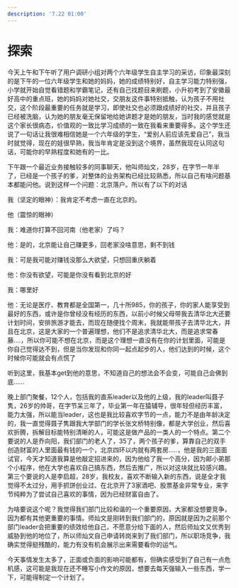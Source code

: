 ```yaml
---
description: '7.22 01:00'
---
```


# 探索

​ 今天上午和下午听了用户调研小组对两个六年级学生自主学习的采访，印象最深刻的是下午的一位六年级学生和她的妈妈，她的成绩特别好，自主学习能力特别强，小学就开始自觉看错题和学霸笔记，还有自己找题目来刷题，小升初考到了安徽最好高中的重点班，她的妈妈对她社交，交朋友这件事特别抵触，认为孩子不用社交，这个阶段最重要的任务就是学习，即使社交也必须跟成绩好的社交，并且孩子已经被洗脑，认为她的朋友毫无保留地给她讲题才是她的朋友，当时我的感觉就是这个家长很病态，价值观的一致比学习成绩的一致在我看来重要得多。这个学生还说了一句话让我很难相信她是一个六年级的学生，“爱别人前应该先爱自己”，我当时就觉得，现在的娃很早熟，我当年肯定是没到这个境界，虽然我现在认同这句话，可能你的早熟程度和她有的一比。

​ 下午跟一个最近业务接触较多的同事聊天，他叫师灿文，28岁，在字节一年半了，已经是一个孩子的爹，对整体的业务架构已经比较熟悉，所以自己有啥问题基本都能问他。说到这样一个问题：北京落户。所以有了以下的对话

我（坚定的眼神）：我肯定不考虑一直在北京的。

他（震惊的眼神）

我：难道你打算不回河南（他老家）了吗？

他：是的，北京能让自己赚更多，回老家没啥意思，剩不到钱

我：可是我可能对赚钱没那么大欲望，只想回重庆躺着

他：你没有欲望，可能是你没有看到北京的好

我：哪里好

他：无论是医疗、教育都是全国第一，几十所985，你的孩子，你的家人能享受到最好的东西，或许是你曾经没有经历的东西，以前小时候父母带我去清华北大还要计划时间，安排旅游才能去，而现在随便找个周末，我就能带孩子去清华北大，并且在北京，这是大家的一个普遍理想，他们不是追求清华北大，而是追求常春藤....，所以你可能不想在北京，而是这个理想一直没有在你的计划里面，可能是你自己觉得达不到，但是当你发现和你同一起点起步的人，他们达到的时候，这个时候你可能就会有点慌了

听到这里，我基本get到他的意思，不知道自己的想法会不会变，可能自己会佛到底......

​ 晚上部门聚餐，12个人，包括我的直系leader以及他的上级，我的leader叫聂子隽，26岁的帅哥，在字节呆三年了，毕业第一年在猿辅导，很年轻但经历丰富，能力太强，所以能当leader，这也是我比较喜欢字节的一点，能力不是由年龄决定的，我一直觉得聂子隽跟我大学部门的学长张文桥特别像，都是大学创业，然后喜欢折腾，拆解目标能特别清晰的人，可能这是做产品的一类人的一个特点。第二个要说的人是乔向阳，我们部门的老人了，35了，两个孩子的爹，算靠自己的双手创造财富的人里面最有钱的一个，北京四环以内就有两套房.....，他是我的三面面试官，今天才知道我算是他敲定招进来的，因为他给了我一个高分，因为邮小弟那个小程序，他在大学也喜欢自己搞东西，然后去推广，所以对这块就比较感兴趣。第三个要说的人是李启超，28岁，我校友，喜欢不断输入新的东西，说是全才我觉得不太过分，用手抓饼创业过、在北京开了3家酒吧、股票基金非常专业，来字节纯粹为了尝试自己喜欢的事情，因为已经财富自由了。

​ 为啥要说这个呢？我觉得我们部门比较和谐的一个重要原因，大家都没想要竞争，因为都有其他更重要的事情。师灿文是刚转到我们部门的，原因就是因为之前那个部门leader会把重要的绩效给他自己，不愿意分给下面的人，然后师灿文又优秀到威胁到他的地位了，所以师灿文自己申请转岗来到了我们部门，所以职场竞争，我确实觉得挺残酷的，能力有没有机会展示出来需要看你的运气。

​ 今天事情发生太多了，正面或负面的影响可能都有，但确实感受到了自己有一点危机感，这可能是我现在还不睡写小作文的原因，想要去每天强输入一些东西，学一下，可能得制定一个计划了。

